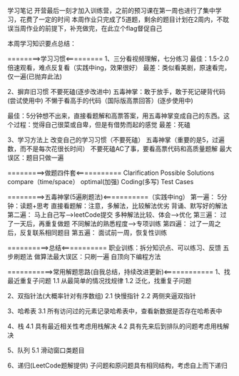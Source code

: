 学习笔记
开营最后一刻才加入训练营，之前的预习课在第一周也进行了集中学习，花费了一定的时间
本周作业只完成了5道题，剩余的题目计划在2周内，不耽误当周作业的前提下，补充做完，在此立个flag督促自己

本周学习知识要点总结：

========>学习习惯<=========
1、三分看视频理解，七分练习
最佳：1.5-2.0倍速观看，难点反复看（实践中ing，效果很好）
最差：类似看美剧，原速看完，仅一遍(已抛弃此法)

2、摒弃旧习惯
不要死磕(逐步改进中)
五毒神掌：敢于放手，敢于死记硬背代码(尝试使用中)
不懒于看高手的代码（国际版高票回答）(逐步使用中)

最佳：5分钟想不出来，直接看题解和高票答案，用五毒神掌变成自己的东西。这个过程：觉得自己很菜或自卑，但是有借势而起的感觉
最差：死磕

3、学习方法上
改变自己的学习习惯（不要死磕）
五毒神掌（重要的是5，过遍数，而不是每次花很长时间）
不要死磕AC了事，要看高票代码和高质量题解
最大误区：题目只做一遍


=========>做题四件套<===========
Clarification
Possible Solutions
	compare（time/space）
	optimal(加强)
Coding(多写) 
Test Cases


=========>五毒神掌(5遍刷题法)<===========（实践中ing）
第一遍：
	5分钟：读题+思考
	直接看题解：注意，多解法，比较解法优劣
	背诵、默写好的解法
第二遍：
	马上自己写-->leetCode提交
	多种解法比较、体会-->优化
第三遍：
	过了一天后，再重复做题
	不同解法的熟悉程度-->专项训练
第四遍：
	过了一周之后，反复联系相同题目
第五遍：
	面试前一周，恢复性训练
	
==========>总结<===========
职业训练：拆分知识点、可以练习、反馈
五步刷题法
做算法最大误区：只刷一遍
自顶向下编程方法	

===========>常用解题思路(自我总结，持续改进更新)<============
1、找最近重复子问题
1.1 从最简单的情况找规律
1.2 泛化，找重复子问题

2、双指针法(大概率针对有序数组)
2.1 快慢指针
2.2 两侧夹逼双指针

3、哈希表
3.1 所有访问过的元素记录哈希表中，查看新数据是否存在哈希表中

4、栈
4.1 具有最近相关性考虑用栈解决
4.2 具有先来后到排队的问题考虑用栈解决

5、队列
5.1 滑动窗口类题目

6、递归(LeetCode题解提供)
子问题和原问题具有相同结构，考虑自上而下递归

